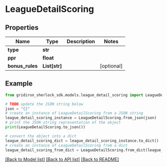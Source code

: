 # LeagueDetailScoring


## Properties

Name | Type | Description | Notes
------------ | ------------- | ------------- | -------------
**type** | **str** |  | 
**ppr** | **float** |  | 
**bonus_rules** | **List[str]** |  | [optional] 

## Example

```python
from gridiron_sherlock_sdk.models.league_detail_scoring import LeagueDetailScoring

# TODO update the JSON string below
json = "{}"
# create an instance of LeagueDetailScoring from a JSON string
league_detail_scoring_instance = LeagueDetailScoring.from_json(json)
# print the JSON string representation of the object
print(LeagueDetailScoring.to_json())

# convert the object into a dict
league_detail_scoring_dict = league_detail_scoring_instance.to_dict()
# create an instance of LeagueDetailScoring from a dict
league_detail_scoring_from_dict = LeagueDetailScoring.from_dict(league_detail_scoring_dict)
```
[[Back to Model list]](../README.md#documentation-for-models) [[Back to API list]](../README.md#documentation-for-api-endpoints) [[Back to README]](../README.md)


